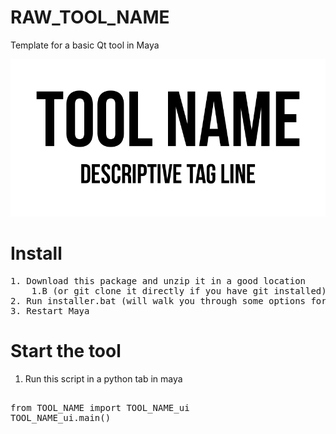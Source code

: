 # RAW_TOOL_NAME
Template for a basic Qt tool in Maya

![tool header image](docs/header_image.png)


# Install

<pre>
1. Download this package and unzip it in a good location 
    1.B (or git clone it directly if you have git installed)
2. Run installer.bat (will walk you through some options for install)
3. Restart Maya
</pre>

# Start the tool
1. Run this script in a python tab in maya

<pre>

from TOOL_NAME import TOOL_NAME_ui
TOOL_NAME_ui.main()

</pre>
